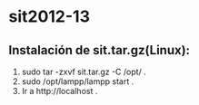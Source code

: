 sit2012-13
==========
## Instalación de sit.tar.gz(Linux): ##
1. sudo tar -zxvf sit.tar.gz -C /opt/ .
2. sudo /opt/lampp/lampp start .
4. Ir a http://localhost .
